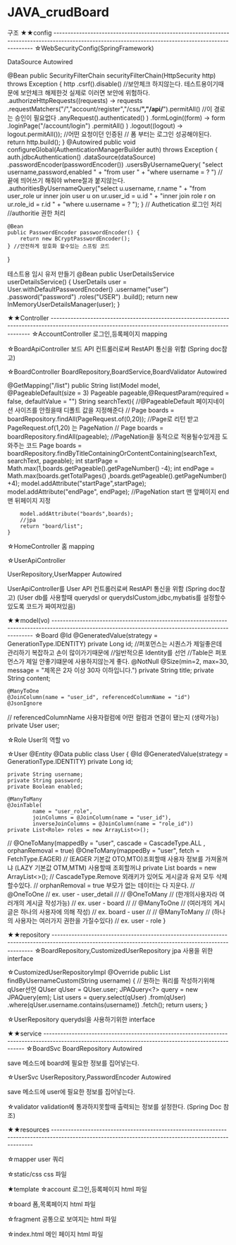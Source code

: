 # JAVA_crudBoard

구조 
★★config -----------------------------------------------------------------------------------------------------------------------------------------------------
☆WebSecurityConfig(SpringFramework)

DataSource Autowired

@Bean
public SecurityFilterChain securityFilterChain(HttpSecurity http) throws Exception {
        http
                .csrf().disable() //보안체크 하지않는다. 테스트용이기때문에 보안체크 해제한것 실제로 이러면 보안에 위험하다.
                .authorizeHttpRequests((requests) -> requests
                        .requestMatchers("/","account/register","/css/**","/api/**").permitAll()
                        //이 경로는 승인이 필요없다
                        .anyRequest().authenticated()
                )
                .formLogin((form) -> form
                        .loginPage("/account/login")
                        .permitAll()
                )
                .logout((logout) -> logout.permitAll());
//어떤 요청이던 인증된
// 폼 부터는 로그인 성공해야된다.
        return http.build();
    }
    @Autowired
    public void configureGlobal(AuthenticationManagerBuilder auth)
            throws Exception {
        auth.jdbcAuthentication()
                .dataSource(dataSource)
                .passwordEncoder(passwordEncoder())
                .usersByUsernameQuery(
                        "select username,password,enabled "
                        + "from user "
                        + "where username = ? ")
//                끝에 띄어쓰기 해줘야 where절과 붙지않는다.
                .authoritiesByUsernameQuery("select u.username, r.name "
                        + "from user_role ur inner join user u on ur.user_id = u.id "
                        + "inner join role r on ur.role_id = r.id "
                        + "where u.username = ? ");
    } // Authetication 로그인 처리
    //authoritie 권한 처리

    @Bean
    public PasswordEncoder passwordEncoder() {
        return new BCryptPasswordEncoder();
    } //안전하게 암호화 할수있는 스프링 코드
}

테스트용 임시 유저 만들기
@Bean
public UserDetailsService userDetailsService() {
UserDetails user =
User.withDefaultPasswordEncoder()
.username("user")
.password("password")
.roles("USER")
.build();
return new InMemoryUserDetailsManager(user);
}

★★Controller -----------------------------------------------------------------------------------------------------------------------------------------------------
☆AccountController
로그인,등록페이지 mapping

☆BoardApiController
보드 API 컨트롤러로써 RestAPI 통신을 위함 (Spring doc참고)

☆BoardController
BoardRepository,BoardService,BoardValidator Autowired

 @GetMapping("/list")
    public String list(Model model, @PageableDefault(size = 3) Pageable pageable,@RequestParam(required = false, defaultValue = "") String searchText){
        //@PageableDefault 페이지네이션 사이즈를 안줬을때 디폴트 값을 지정해준다
//        Page<Board> boards = boardRepository.findAll(PageRequest.of(0,20));
        //Page로 리턴 받고 PageRequest.of(1,20) 는 PageNation
//        Page<Board> boards = boardRepository.findAll(pageable);
        //PageNation을 동적으로 적용될수있게끔 도와주는 코드
        Page<Board> boards = boardRepository.findByTitleContainingOrContentContaining(searchText, searchText, pageable);
        int startPage = Math.max(1,boards.getPageable().getPageNumber() -4);
        int endPage = Math.max(boards.getTotalPages() ,boards.getPageable().getPageNumber() +4);
        model.addAttribute("startPage",startPage);
        model.addAttribute("endPage", endPage);
        //PageNation start 맨 앞페이지 end 맨 뒤페이지 지정

        model.addAttribute("boards",boards);
        //jpa
        return "board/list";
    }

☆HomeController
홈 mapping

☆UserApiController

UserRepository,UserMapper Autowired 

UserApiController를 
User API 컨트롤러로써 RestAPI 통신을 위함 (Spring doc참고)
(User db를 사용할때 querydsl or querydslCustom,jdbc,mybatis를 설정할수있도록 코드가 짜여져있음)

★★model(vo) -----------------------------------------------------------------------------------------------------------------------------------------------------
☆Board
  @Id
    @GeneratedValue(strategy = GenerationType.IDENTITY)
    private Long id;
    //퍼포먼스는 시퀀스가 제일좋은데 관리하기 복잡하고 손이 많이가기때문에
    //일반적으론 Identity를 선언
    //Table은 퍼포먼스가 제일 안좋기떄문에 사용하지않는게 좋다.
    @NotNull
    @Size(min=2, max=30, message = "제목은 2자 이상 30자 이하입니다.")
    private String title;
    private String content;

    @ManyToOne
    @JoinColumn(name = "user_id", referencedColumnName = "id")
    @JsonIgnore
//  referencedColumnName 사용자컬럼에 어떤 컬럼과 연결이 됐는지 (생략가능)
    private User user;

☆Role
User의 역할 vo

☆User
@Entity
@Data
public class User {
    @Id
    @GeneratedValue(strategy = GenerationType.IDENTITY)
    private Long id;

    private String username;
    private String password;
    private Boolean enabled;

    @ManyToMany
    @JoinTable(
            name = "user_role",
            joinColumns = @JoinColumn(name = "user_id"),
            inverseJoinColumns = @JoinColumn(name = "role_id"))
    private List<Role> roles = new ArrayList<>();

//    @OneToMany(mappedBy = "user", cascade = CascadeType.ALL , orphanRemoval = true)
    @OneToMany(mappedBy = "user", fetch = FetchType.EAGER)
//    (EAGER 기본값 OTO,MTO)조회할때 사용자 정보를 가져올꺼냐 (LAZY 기본값 OTM,MTM) 사용할때 조회할꺼냐
    private List<Board> boards = new ArrayList<>();
//    CascadeType.Remove 외래키가 있어도 게시글과 유저 모두 삭제할수있다.
// orphanRemoval = true 부모가 없는 데이터는 다 지운다.
//    @OneToOne
//    ex. user - user_detail
//
//    @OneToMany
//            (한개의사용자라 여러개의 게시글 작성가능)
//    ex. user - board
//
//    @ManyToOne
//            (여러개의 게시글은 하나의 사용자에 의해 작성)
//    ex. board - user
//
//    @ManyToMany
//            (하나의 사용자는 여러가지 권한을 가질수있다)
//    ex. user - role
}

★★repository -----------------------------------------------------------------------------------------------------------------------------------------------------
☆BoardRepository,CustomizedUserRepository
jpa 사용을 위한 interface

☆CustomizedUserRepositoryImpl 
  @Override
    public List<User> findByUsernameCustom(String username) {
//        원하는 쿼리를 작성하기위해 qUser선언
        QUser qUser = QUser.user;
        JPAQuery<?> query = new JPAQuery<Void>(em);
        List<User> users = query.select(qUser)
                .from(qUser)
                .where(qUser.username.contains(username))
                .fetch();
        return users;
    }

☆UserRepository 
querydsl을 사용하기위한 interface

★★service  -----------------------------------------------------------------------------------------------------------------------------------------------------
☆BoardSvc
BoardRepository Autowired

save 메소드에 board에 필요한 정보를 집어넣는다.

☆UserSvc
UserRepository,PasswordEncoder Autowired

save 메소드에 user에 필요한 정보를 집어넣는다.

☆validator
validation에 통과하지못할때 출력되는 정보를 설정한다.
(Spring Doc 참조)


★★resources  -----------------------------------------------------------------------------------------------------------------------------------------------------

☆mapper
user 쿼리

☆static/css
css 파일

★template
☆account
로그인,등록페이지 html 파일

☆board
폼,목록페이지 html 파일

☆fragment
공통으로 보여지는 html 파일

☆index.html
메인 페이지 html 파일
